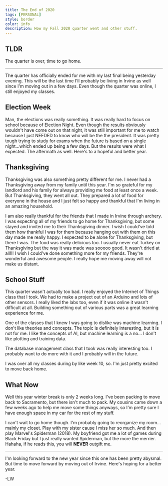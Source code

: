 ```yaml
---
title: The End of 2020
tags: [PERSONAL] 
style: border 
color: info
description: How my Fall 2020 quarter went and other stuff.
---
```


## TLDR
The quarter is over, time to go home. 

___


The quarter has officially ended for me with my last final being yesterday 
evening. This will be the last time I'll probably be living in Irvine as well
since I'm moving out in a few days. Even though the quarter was online, I 
still enjoyed my classes. 

## Election Week 
Man, the elections was really something. 
It was really hard to focus on school because of Election Night. 
Even though the results obviously wouldn't have come out on that night, it 
was still important for me to watch because I just NEEDED to know who will
be the the president. It was pretty tough trying to study for exams when 
the future is based on a single night...which ended up being a few days. 
But the results were what I expected. The aftermath as well. Here's to
a hopeful and better year. 

## Thanksgiving
Thanksgiving was also something pretty different for me. 
I never had a Thanksgiving away from my family until this year. I'm so grateful
for my landlord and his family for always providing me food at least once
a week. But Thanksgiving, they went all out. They prepared a lot of food for
everyone in the house and I just felt so happy and thankful that I'm
living in an amazing household. 

I am also really thankful for the friends that I made in Irvine through 
archery. I was expecting all of my friends to go home for Thanksgiving, 
but some stayed and invited me to their Thanksgiving dinner. I wish I could've
told them how thankful I was for them because hanging out with them on this day
made me really happy. I expected to be alone for Thanksgiving, but there I was. 
The food was really delicious too. I usually never eat Turkey on Thanksgiving
but the way it was made was sooooo good. It wasn't dried at all!!! 
I wish I could've done something more for my friends. They're wonderful
and awesome people. I really hope me moving away will not make us distant. 

## School Stuff
This quarter wasn't actually too bad. I really enjoyed the Internet of Things 
class that I took. We had to make a project out of an Arduino and lots of
other sensors. I really liked the labs too, even if it was online it wasn't
difficult at all. Building something out of various parts was a great learning
experience for me. 

One of the classes that I knew I was going to dislike was machine learning. I don't
like theories and concepts. The topic is definitely interesting, but it is not
for me. I like the concepts of AI, but machine learning is a no... I don't like
plotting and training data. 

The database management class that I took was really interesting too. I probably
want to do more with it and I probably will in the future.

I was over all my classes during by like week 10, so. 
I'm just pretty excited to move back home. 

## What Now
Well this year winter break is only 2 weeks long. I've been packing to move back
to Sacramento, but there isn't much to pack. My cousins came down a few weeks ago
to help me move some things anyways, so I'm pretty sure I have enough space in my
car for the rest of my stuff. 

I can't wait to go home though. I'm probably going to reorganize my room... mainly 
my closet. Play with my sister cause I miss her so much. And then play 
Marvel's Spiderman (2018). My boyfriend got me a lot of games during Black Friday
but I just really wanted Spiderman, but the more the merrier. Hahaha, if he reads 
this, you will **NEVER** outgift me. 

___

I'm looking forward to the new year since this one has been pretty abysmal. But time
to move forward by moving out of Irvine. Here's hoping for a better year. 

-LW 